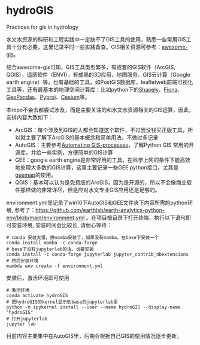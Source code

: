 # hydroGIS

Practices for gis in hydrology 

水文水资源的科研和工程实践中一定缺不了GIS工具的使用，熟悉一些常用GIS工具十分有必要，这里记录平时一些实践备查。GIS相关资源可参考：[awesome-gis](https://github.com/sshuair/awesome-gis)。

结合awesome-gis可知，GIS工具类型繁多，有成套的GIS软件（ArcGIS, QGIS），遥感软件（ENVI），有成熟的3D应用、地图服务、GIS云计算（Google earth engine）等，也有基础的工具，如PostGIS数据库，leafletweb前端可视化工具等，还有最基本的地理空间计算库：比如python下的[Shapely](https://github.com/Toblerity/Shapely)、[Fiona](http://github.com/toblerity/fiona/)、[GeoPandas](https://github.com/geopandas/geopandas)、[Pyproj](https://github.com/pyproj4/pyproj)、[Cesium](https://github.com/AnalyticalGraphicsInc/cesium)等。

本repo不会去都尝试涉及，而是主要关注的和水文水资源相关的GIS运算，因此，安排内容大致如下：

- ArcGIS：每个涉及到GIS的人都会知道这个软件，不过我没钱买正版工具，所以就主要了解下ArcGIS的基本概念和简单用法，不做过多记录
- AutoGIS：主要参考[Automating GIS-processes](https://github.com/Automating-GIS-processes/site)，了解Python GIS 常用的开源库，并给一些实例，方便简单的GIS计算
- GEE：google earth engine是非常好用的工具，在科学上网的条件下能高效地处理大多数的GIS计算，这里主要记录一些GEE python接口，尤其是[geemap](https://github.com/giswqs/geemap)的使用。
- QGIS：基本可以认为是免费版的ArcGIS，因为是开源的，所以不会像商业软件那样做的非常详尽，但是应对水文专业GIS应用还是足够的。

environment.yml里记录了win10下AutoGIS和GEE文件夹下内容所需的python环境, 参考了：https://github.com/earthlab/earth-analytics-python-env/blob/main/environment.yml 。在项目根目录下打开终端，执行以下语句即可安装环境, 安装时间会比较长, 请耐心等待：

```Shell
# conda 安装太慢，换mamba安装了，如果没有mamba，在base下安装一个
conda install mamba -c conda-forge
# base下没有jupyterlab的话，也要安装
conda install -c conda-forge jupyterlab jupyter_contrib_nbextensions
# 然后安装环境
mambda env create -f environment.yml
```

安装后，激活环境即可使用

```Shell
# 激活环境
conda activate hydroGIS
# 把hydroGIS的kernel显示到base的jupyterlab里
python -m ipykernel install --user --name hydroGIS --display-name "hydroGIS"
# 打开jupyterlab
jupyter lab
```

目前内容主要集中在AutoGIS里，后期会根据自己GIS的使用情况逐步更新。
